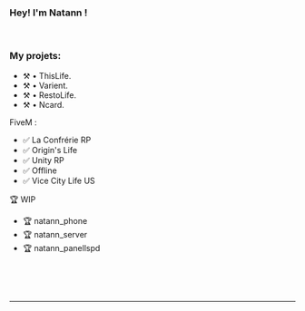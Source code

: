 ### Hey! I'm Natann !

<br />

### My projets:
- ⚒️ • ThisLife.
- ⚒️ • Varient.
- ⚒️ • RestoLife.
- ⚒️ • Ncard.

FiveM :
- ✅ La Confrérie RP
- ✅ Origin's Life
- ✅ Unity RP 
- ✅ Offline
- ✅ Vice City Life US 

🏆 WIP 

- 🏆 natann_phone 
- 🏆 natann_server
- 🏆 natann_panellspd


<!--END_SECTION:activity-->


<br />

<br />
<br />

---

[discord]: Natann#3628
